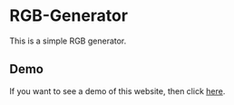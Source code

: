 # RGB-Generator

This is a simple RGB generator.

## Demo

If you want to see a demo of this website, then click [here](https://benferch.github.io/rgb-generator/web/).
